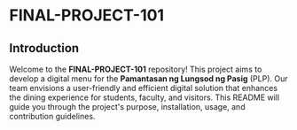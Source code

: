 # FINAL-PROJECT-101

## Introduction

Welcome to the **FINAL-PROJECT-101** repository! This project aims to develop a digital menu for the **Pamantasan ng Lungsod ng Pasig** (PLP). Our team envisions a user-friendly and efficient digital solution that enhances the dining experience for students, faculty, and visitors. This README will guide you through the project's purpose, installation, usage, and contribution guidelines.
